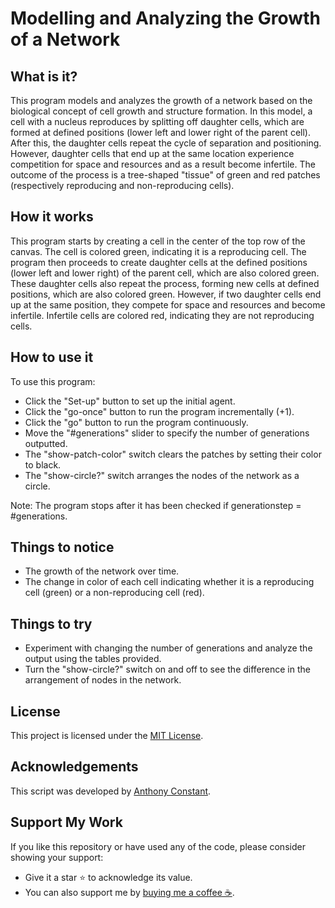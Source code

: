 # Modelling and Analyzing the Growth of a Network

## What is it?

This program models and analyzes the growth of a network based on the biological concept of cell growth and structure formation. In this model, a cell with a nucleus reproduces by splitting off daughter cells, which are formed at defined positions (lower left and lower right of the parent cell). After this, the daughter cells repeat the cycle of separation and positioning. However, daughter cells that end up at the same location experience competition for space and resources and as a result become infertile. The outcome of the process is a tree-shaped "tissue" of green and red patches (respectively reproducing and non-reproducing cells).

## How it works

This program starts by creating a cell in the center of the top row of the canvas. The cell is colored green, indicating it is a reproducing cell. The program then proceeds to create daughter cells at the defined positions (lower left and lower right) of the parent cell, which are also colored green. These daughter cells also repeat the process, forming new cells at defined positions, which are also colored green. However, if two daughter cells end up at the same position, they compete for space and resources and become infertile. Infertile cells are colored red, indicating they are not reproducing cells.

## How to use it

To use this program:

- Click the "Set-up" button to set up the initial agent.
- Click the "go-once" button to run the program incrementally (+1).
- Click the "go" button to run the program continuously.
- Move the "#generations" slider to specify the number of generations outputted.
- The "show-patch-color" switch clears the patches by setting their color to black.
- The "show-circle?" switch arranges the nodes of the network as a circle.

Note: The program stops after it has been checked if generationstep = #generations.

## Things to notice

- The growth of the network over time.
- The change in color of each cell indicating whether it is a reproducing cell (green) or a non-reproducing cell (red).

## Things to try

- Experiment with changing the number of generations and analyze the output using the tables provided.
- Turn the "show-circle?" switch on and off to see the difference in the arrangement of nodes in the network.

## License

This project is licensed under the [MIT License](https://opensource.org/licenses/MIT).

## Acknowledgements

This script was developed by [Anthony Constant](https://anthonyconstant.co.uk/).

## Support My Work

If you like this repository or have used any of the code, please consider showing your support:

- Give it a star ⭐️ to acknowledge its value.
- You can also support me by [buying me a coffee ☕️](https://ko-fi.com/W7W144CAO).

